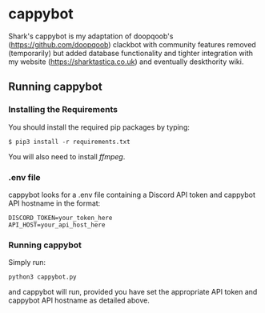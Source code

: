 # cappybot
Shark's cappybot is my adaptation of doopqoob's (https://github.com/doopqoob) clackbot with community features removed (temporarily) but added database functionality and tighter integration with my website (https://sharktastica.co.uk) and eventually deskthority wiki.

## Running cappybot

### Installing the Requirements
You should install the required pip packages by typing:

    $ pip3 install -r requirements.txt

You will also need to install _ffmpeg_.

### .env file
cappybot looks for a .env file containing a Discord API token and cappybot API hostname in the format:

    DISCORD_TOKEN=your_token_here
    API_HOST=your_api_host_here

### Running cappybot
Simply run:

    python3 cappybot.py

and cappybot will run, provided you have set the appropriate API token and cappybot API hostname as detailed above.